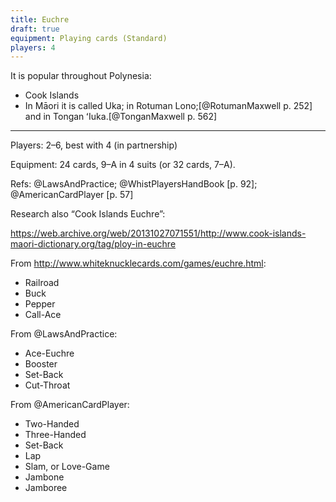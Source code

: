 ```yaml
---
title: Euchre
draft: true
equipment: Playing cards (Standard)
players: 4
---
```


It is popular throughout Polynesia:

- Cook Islands 
- In Māori it is called <span lang="mi" class="aka noun">Uka</span>; 
in Rotuman <span lang="rtm" class="aka noun">Lono</span>;[@RotumanMaxwell p. 252] and in Tongan <span lang="to" class="aka noun">ʻIuka</span>.[@TonganMaxwell p. 562]

<!--
Called "Lono" in Rotuman: https://books.google.co.nz/books?id=61JF9QEzfrkC&pg=PA67&dq=%22kura%22++%22card+game%22&hl=en&newbks=1&newbks_redir=0&sa=X&ved=2ahUKEwiEqMz0-NX9AhXtklYBHTKHATgQ6AF6BAgIEAI#v=onepage&q=%22card%20game%22&f=false
-->

--- 
Players: 2–6, best with 4 (in partnership)

Equipment: 24 cards, 9–A in 4 suits (or 32 cards, 7–A).

Refs: @LawsAndPractice; @WhistPlayersHandBook [p. 92]; @AmericanCardPlayer [p.
57]

Research also “Cook Islands Euchre”:

https://web.archive.org/web/20131027071551/http://www.cook-islands-maori-dictionary.org/tag/ploy-in-euchre

From <http://www.whiteknucklecards.com/games/euchre.html>:

* Railroad
* Buck
* Pepper
* Call-Ace

From @LawsAndPractice:

* Ace-Euchre
* Booster
* Set-Back
* Cut-Throat

From @AmericanCardPlayer:

* Two-Handed
* Three-Handed
* Set-Back
* Lap
* Slam, or Love-Game
* Jambone
* Jamboree
